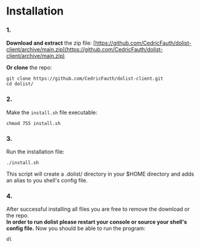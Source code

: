 # Installation

### 1.
**Download and extract** the zip file: [https://github.com/CedricFauth/dolist-client/archive/main.zip](https://github.com/CedricFauth/dolist-client/archive/main.zip)

**Or clone** the repo:
```
git clone https://github.com/CedricFauth/dolist-client.git
cd dolist/
```

### 2.
Make the ```install.sh``` file executable:
```
chmod 755 install.sh
```

### 3.
Run the installation file:
```
./install.sh
```
This script will create a .dolist/ directory in your $HOME directory and adds an alias to you shell's config file.

### 4.
After successful installing all files you are free to remove the download or the repo. \
**In order to run dolist please restart your console or source your shell's config file.**
Now you should be able to run the program:
```
dl
```

